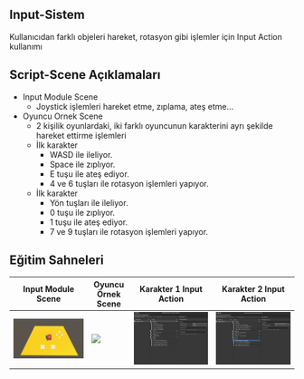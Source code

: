 ## Input-Sistem
Kullanıcıdan farklı objeleri hareket, rotasyon gibi işlemler için Input Action kullanımı

## Script-Scene Açıklamaları
  * Input Module Scene
    * Joystick işlemleri hareket etme, zıplama, ateş etme...
  * Oyuncu Ornek Scene
    * 2 kişilik oyunlardaki, iki farklı oyuncunun karakterini ayrı şekilde hareket ettirme işlemleri
    * İlk karakter
      * WASD ile ileliyor.
      * Space ile zıplıyor.
      * E tuşu ile ateş ediyor.
      * 4 ve 6 tuşları ile rotasyon işlemleri yapıyor.
    * İlk karakter
      * Yön tuşları ile ileliyor.
      * 0 tuşu ile zıplıyor.
      * 1 tuşu ile ateş ediyor.
      * 7 ve 9 tuşları ile rotasyon işlemleri yapıyor.

## Eğitim Sahneleri
Input Module Scene | Oyuncu Örnek Scene | Karakter 1 Input Action | Karakter 2 Input Action
------------ | ------------- | ------------ | ------------- 
![](VideosAndPhotos/inputSistemKlip1.gif) | ![](VideosAndPhotos/inputSistemKlip2.gif) | ![](VideosAndPhotos/karakter1.png) | ![](VideosAndPhotos/karakter2.png)


